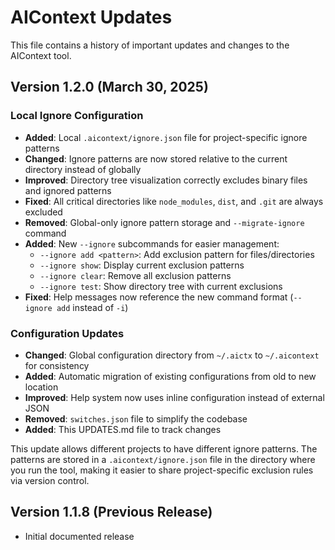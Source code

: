 # AIContext Updates

This file contains a history of important updates and changes to the AIContext tool.

## Version 1.2.0 (March 30, 2025)

### Local Ignore Configuration
- **Added**: Local `.aicontext/ignore.json` file for project-specific ignore patterns
- **Changed**: Ignore patterns are now stored relative to the current directory instead of globally
- **Improved**: Directory tree visualization correctly excludes binary files and ignored patterns
- **Fixed**: All critical directories like `node_modules`, `dist`, and `.git` are always excluded
- **Removed**: Global-only ignore pattern storage and `--migrate-ignore` command
- **Added**: New `--ignore` subcommands for easier management:
  - `--ignore add <pattern>`: Add exclusion pattern for files/directories
  - `--ignore show`: Display current exclusion patterns
  - `--ignore clear`: Remove all exclusion patterns
  - `--ignore test`: Show directory tree with current exclusions
- **Fixed**: Help messages now reference the new command format (`--ignore add` instead of `-i`)

### Configuration Updates
- **Changed**: Global configuration directory from `~/.aictx` to `~/.aicontext` for consistency
- **Added**: Automatic migration of existing configurations from old to new location
- **Improved**: Help system now uses inline configuration instead of external JSON
- **Removed**: `switches.json` file to simplify the codebase
- **Added**: This UPDATES.md file to track changes

This update allows different projects to have different ignore patterns. The patterns are stored in a `.aicontext/ignore.json` file in the directory where you run the tool, making it easier to share project-specific exclusion rules via version control.

## Version 1.1.8 (Previous Release)

- Initial documented release